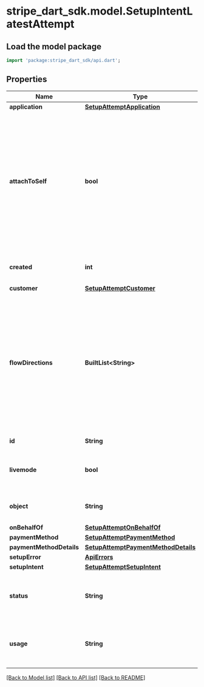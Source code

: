 # stripe_dart_sdk.model.SetupIntentLatestAttempt

## Load the model package
```dart
import 'package:stripe_dart_sdk/api.dart';
```

## Properties
Name | Type | Description | Notes
------------ | ------------- | ------------- | -------------
**application** | [**SetupAttemptApplication**](SetupAttemptApplication.md) |  | [optional] 
**attachToSelf** | **bool** | If present, the SetupIntent's payment method will be attached to the in-context Stripe Account.  It can only be used for this Stripe Account’s own money movement flows like InboundTransfer and OutboundTransfers. It cannot be set to true when setting up a PaymentMethod for a Customer, and defaults to false when attaching a PaymentMethod to a Customer. | [optional] 
**created** | **int** | Time at which the object was created. Measured in seconds since the Unix epoch. | 
**customer** | [**SetupAttemptCustomer**](SetupAttemptCustomer.md) |  | [optional] 
**flowDirections** | **BuiltList&lt;String&gt;** | Indicates the directions of money movement for which this payment method is intended to be used.  Include `inbound` if you intend to use the payment method as the origin to pull funds from. Include `outbound` if you intend to use the payment method as the destination to send funds to. You can include both if you intend to use the payment method for both purposes. | [optional] 
**id** | **String** | Unique identifier for the object. | 
**livemode** | **bool** | Has the value `true` if the object exists in live mode or the value `false` if the object exists in test mode. | 
**object** | **String** | String representing the object's type. Objects of the same type share the same value. | 
**onBehalfOf** | [**SetupAttemptOnBehalfOf**](SetupAttemptOnBehalfOf.md) |  | [optional] 
**paymentMethod** | [**SetupAttemptPaymentMethod**](SetupAttemptPaymentMethod.md) |  | 
**paymentMethodDetails** | [**SetupAttemptPaymentMethodDetails**](SetupAttemptPaymentMethodDetails.md) |  | 
**setupError** | [**ApiErrors**](ApiErrors.md) |  | [optional] 
**setupIntent** | [**SetupAttemptSetupIntent**](SetupAttemptSetupIntent.md) |  | 
**status** | **String** | Status of this SetupAttempt, one of `requires_confirmation`, `requires_action`, `processing`, `succeeded`, `failed`, or `abandoned`. | 
**usage** | **String** | The value of [usage](https://stripe.com/docs/api/setup_intents/object#setup_intent_object-usage) on the SetupIntent at the time of this confirmation, one of `off_session` or `on_session`. | 

[[Back to Model list]](../README.md#documentation-for-models) [[Back to API list]](../README.md#documentation-for-api-endpoints) [[Back to README]](../README.md)


